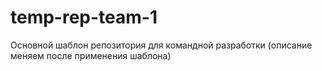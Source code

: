 # temp-rep-team-1
Основной шаблон репозитория для командной разработки (описание меняем после применения шаблона)
